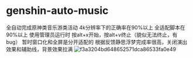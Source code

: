 # genshin-auto-music
全自动完成原神类音乐游类活动
4k分辨率下的正确率在90%以上
全适配脚本在90%以上
使用管理员运行时 按alt+x开始，按alt+v终止（貌似无法终止，有bug）
暂时窗口化和全屏是分开适配的
根据反馈静思浮梦完成率很高，关闭演出效果和辅助线，背景效果拉满
![f3a3204bd648652571dca86533fa0e49](https://github.com/DR-lin-eng/genshin-auto-music/assets/52230594/92642c66-6aa3-41c0-aef8-6fa2d2b93cc1)
